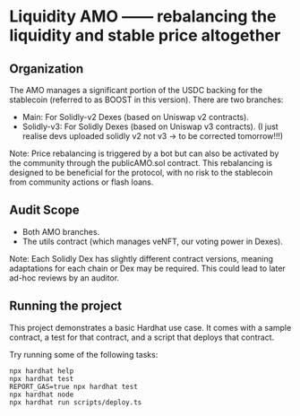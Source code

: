 # Liquidity AMO —— rebalancing the liquidity and stable price altogether

## Organization
The AMO manages a significant portion of the USDC backing for the stablecoin (referred to as BOOST in this version). There are two branches:

- Main: For Solidly-v2 Dexes (based on Uniswap v2 contracts).
- Solidly-v3: For Solidly Dexes (based on Uniswap v3 contracts).
(I just realise devs uploaded solidly v2 not v3 -> to be corrected tomorrow!!!)

Note: Price rebalancing is triggered by a bot but can also be activated by the community through the publicAMO.sol contract. This rebalancing is designed to be beneficial for the protocol, with no risk to the stablecoin from community actions or flash loans.

## Audit Scope
- Both AMO branches.
- The utils contract (which manages veNFT, our voting power in Dexes).

Note: Each Solidly Dex has slightly different contract versions, meaning adaptations for each chain or Dex may be required. This could lead to later ad-hoc reviews by an auditor.

## Running the project
This project demonstrates a basic Hardhat use case. It comes with a sample contract, a test for that contract, and a script that deploys that contract.

Try running some of the following tasks:

```shell
npx hardhat help
npx hardhat test
REPORT_GAS=true npx hardhat test
npx hardhat node
npx hardhat run scripts/deploy.ts
```
